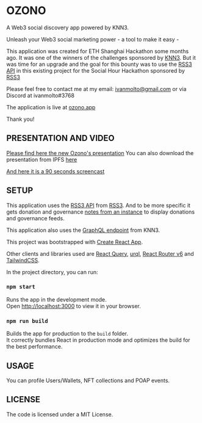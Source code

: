 # OZONO

A Web3 social discovery app powered by KNN3.

Unleash your Web3 social marketing power - a tool to make it easy -

This application was created for ETH Shanghai Hackathon some months ago. It was one of the winners of the challenges sponsored by [KNN3](https://www.knn3.xyz).
But it was time for an upgrade and the goal for this bounty was to use the [RSS3 API](https://docs.rss3.io/reference) in this existing project for the Social Hour Hackathon sponsored by [RSS3](https://rss3.io)

Please feel free to contact me at my email: ivanmolto@gmail.com or via Discord at ivanmolto#3768

The application is live at [ozono.app](https://www.ozono.app)

Thank you!

## PRESENTATION AND VIDEO

[Please find here the new Ozono's presentation](https://github.com/ivanmolto/ozono/blob/master/ozono-rss3.pdf)
You can also download the presentation from IPFS [here](https://ivanmolto.mypinata.cloud/ipfs/QmUB6pzByYWNDnLx1LQVfs2E2Hx1AH7HFyCYFiWmx6wxXf)

[And here it is a 90 seconds screencast](https://youtu.be/jyJDg_o9K0c)

## SETUP

This application uses the [RSS3 API](https://docs.rss3.io/reference) from [RSS3](https://rss3.io). And to be more specific it gets donation and governance [notes from an instance](https://docs.rss3.io/reference/getnotesbyinstance) to display donations and governance feeds.

This application also uses the [GraphQL endpoint](https://mw.graphql.knn3.xyz) from KNN3.

This project was bootstrapped with [Create React App](https://github.com/facebook/create-react-app).

Other clients and libraries used are [React Query](https://tanstack.com/query/v4), [urql](https://formidable.com/open-source/urql/), [React Router v6](https://reactrouter.com/docs/en/v6/getting-started/overview) and [TailwindCSS](https://tailwindcss.com).

In the project directory, you can run:

### `npm start`

Runs the app in the development mode.\
Open [http://localhost:3000](http://localhost:3000) to view it in your browser.

### `npm run build`

Builds the app for production to the `build` folder.\
It correctly bundles React in production mode and optimizes the build for the best performance.

## USAGE

You can profile Users/Wallets, NFT collections and POAP events.

## LICENSE

The code is licensed under a MIT License.
